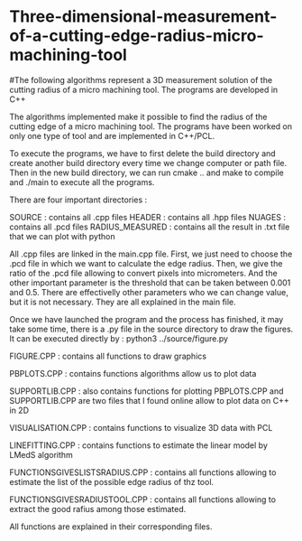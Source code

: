 # Three-dimensional-measurement-of-a-cutting-edge-radius-micro-machining-tool
#The following algorithms represent a 3D measurement solution of the cutting radius of a micro machining tool. The programs are developed in C++

The algorithms implemented make it possible to find the radius of the cutting edge of a micro machining tool. The programs have been worked on only one type of tool and are implemented in C++/PCL.


To execute the programs, we have to first delete the build directory and create another build directory every time we change computer or path file. Then in the new build directory, we can run cmake .. and make to compile and ./main to execute all the programs.

There are four important directories :

SOURCE : contains all .cpp files
HEADER : contains all .hpp files
NUAGES : contains all .pcd files
RADIUS_MEASURED : contains all the result in .txt file that we can plot with python 

All .cpp files are linked in the main.cpp file. First, we just need to choose the .pcd file in which we want to calculate the edge radius. Then, we give the ratio of the .pcd file allowing to convert pixels into micrometers. And the other important parameter is the threshold that can be taken between 0.001 and 0.5. There are effectivelly other parameters who we can change value, but it is not necessary. They are all explained in the main file. 

Once we have launched the program and the process has finished, it may take some time, there is a .py file in the source directory to draw the figures. It can be executed directly by : python3 ../source/figure.py

FIGURE.CPP : contains all functions to draw graphics

PBPLOTS.CPP : contains functions algorithms allow us to plot data

SUPPORTLIB.CPP : also contains functions for plotting
PBPLOTS.CPP and SUPPORTLIB.CPP are two files that I found online allow to plot data on C++ in 2D

VISUALISATION.CPP : contains functions to visualize 3D data with PCL

LINEFITTING.CPP : contains functions to estimate the linear model by LMedS algorithm

FUNCTIONSGIVESLISTSRADIUS.CPP : contains all functions allowing to estimate the list of the possible edge radius of thz tool.

FUNCTIONSGIVESRADIUSTOOL.CPP : contains all functions allowing to extract the good rafius among those estimated.

All functions are explained in their corresponding files.
